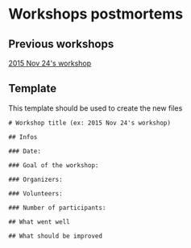 # Workshops postmortems

## Previous workshops

[2015 Nov 24's workshop](workshops/2015-11-24.md)

## Template

This template should be used to create the new files

```
# Workshop title (ex: 2015 Nov 24's workshop)

## Infos

### Date:

### Goal of the workshop:

### Organizers:

### Volunteers:

### Number of participants:

## What went well

## What should be improved

```
